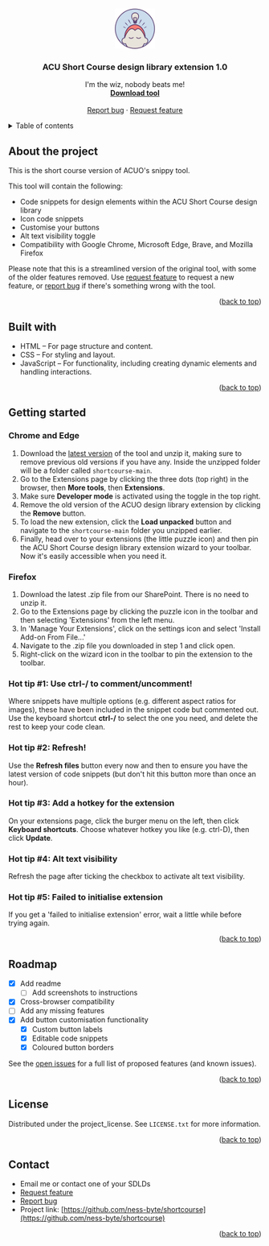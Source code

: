 <!-- Improved compatibility of back to top link: See: https://github.com/othneildrew/Best-README-Template/pull/73 -->
<a id="readme-top"></a>

<!-- PROJECT LOGO -->
<br />
<div align="center">
  <a href="https://github.com/ness-byte/shortcourse">
    <img src="icon.png" alt="Logo" width="80" height="80">
  </a>

<h3 align="center">ACU Short Course design library extension 1.0</h3>

  <p align="center">
    I'm the wiz, nobody beats me!
    <br />
    <a href="https://github.com/ness-byte/shortcourse/archive/refs/heads/main.zip"><strong>Download tool</strong></a>
    <br />
    <br />
    <a href="https://github.com/ness-byte/shortcourse/issues/new?labels=bug&template=bug-report---.md">Report bug</a>
    &middot;
    <a href="https://github.com/ness-byte/shortcourse/issues/new?labels=enhancement&template=feature-request---.md">Request feature</a>
  </p>
</div>

<!-- TABLE OF CONTENTS -->
<details>
  <summary>Table of contents</summary>
  <ol>
    <li>
      <a href="#about-the-project">About the project</a>
      <ul>
        <li><a href="#built-with">Built with</a></li>
      </ul>
    </li>
    <li>
      <a href="#getting-started">Getting started</a>
    </li>
    <li><a href="#roadmap">Roadmap</a></li>
    <li><a href="#license">License</a></li>
    <li><a href="#contact">Contact</a></li>
    <li><a href="#acknowledgments">Acknowledgments</a></li>
  </ol>
</details>

<!-- ABOUT THE PROJECT -->
## About the project

<!-- [![Product Name Screen Shot][product-screenshot]](https://example.com) -->

This is the short course version of ACUO's snippy tool.

This tool will contain the following:
* Code snippets for design elements within the ACU Short Course design library
* Icon code snippets
* Customise your buttons
* Alt text visibility toggle
* Compatibility with Google Chrome, Microsoft Edge, Brave, and Mozilla Firefox

Please note that this is a streamlined version of the original tool, with some of the older features removed. Use [request feature][request-feature] to request a new feature, or [report bug][report-bug] if there's something wrong with the tool.

<p align="right">(<a href="#readme-top">back to top</a>)</p>

<!-- BUILT WITH -->
## Built with

* HTML – For page structure and content.
* CSS – For styling and layout.
* JavaScript – For functionality, including creating dynamic elements and handling interactions.
<!-- * [Material Icons](https://fonts.google.com/icons) – For icon usage. -->

<p align="right">(<a href="#readme-top">back to top</a>)</p>

<!-- GETTING STARTED -->
## Getting started

<h3>Chrome and Edge</h3>

1. Download the [latest version][download-url] of the tool and unzip it, making sure to remove previous old versions if you have any. Inside the unzipped folder will be a folder called `shortcourse-main`.
2. Go to the Extensions page by clicking the three dots (top right) in the browser, then <b>More tools</b>, then <b>Extensions</b>.
3. Make sure <b>Developer mode</b> is activated using the toggle in the top right.
4. Remove the old version of the ACUO design library extension by clicking the <b>Remove</b> button.
5. To load the new extension, click the <b>Load unpacked</b> button and navigate to the `shortcourse-main` folder you unzipped earlier.
6. Finally, head over to your extensions (the little puzzle icon) and then pin the ACU Short Course design library extension wizard to your toolbar. Now it's easily accessible when you need it.

<h3>Firefox</h3>

1. Download the latest .zip file from our SharePoint. There is no need to unzip it.
2. Go to the Extensions page by clicking the puzzle icon in the toolbar and then selecting 'Extensions' from the left menu.
3. In 'Manage Your Extensions', click on the settings icon and select 'Install Add-on From File...'
4. Navigate to the .zip file you downloaded in step 1 and click open.
5. Right-click on the wizard icon in the toolbar to pin the extension to the toolbar.

<h3>Hot tip #1: Use ctrl-/ to comment/uncomment!</h3>
Where snippets have multiple options (e.g. different aspect ratios for images), these have been included in the snippet code but commented out. Use the keyboard shortcut <b>ctrl-/</b> to select the one you need, and delete the rest to keep your code clean.

<h3>Hot tip #2: Refresh!</h3>
Use the <b>Refresh files</b> button every now and then to ensure you have the latest version of code snippets (but don't hit this button more than once an hour).

<h3>Hot tip #3: Add a hotkey for the extension</h3>
On your extensions page, click the burger menu on the left, then click <b>Keyboard shortcuts</b>. Choose whatever hotkey you like (e.g. ctrl-D), then click <b>Update</b>.

<h3>Hot tip #4: Alt text visibility</h3>
Refresh the page after ticking the checkbox to activate alt text visibility.

<h3>Hot tip #5: Failed to initialise extension</h3>
If you get a 'failed to initialise extension' error, wait a little while before trying again.

<p align="right">(<a href="#readme-top">back to top</a>)</p>

<!-- ROADMAP -->
## Roadmap

- [X] Add readme
    - [ ] Add screenshots to instructions
- [X] Cross-browser compatibility
- [ ] Add any missing features
- [X] Add button customisation functionality
    - [X] Custom button labels
    - [X] Editable code snippets
    - [X] Coloured button borders
    
See the [open issues](https://github.com/ness-byte/shortcourse/issues) for a full list of proposed features (and known issues).

<p align="right">(<a href="#readme-top">back to top</a>)</p>

<!-- LICENSE -->
## License

Distributed under the project_license. See `LICENSE.txt` for more information.

<p align="right">(<a href="#readme-top">back to top</a>)</p>



<!-- CONTACT -->
## Contact

* Email me or contact one of your SDLDs
* [Request feature][request-feature]
* [Report bug][report-bug]
* Project link: [https://github.com/ness-byte/shortcourse](https://github.com/ness-byte/shortcourse)

<p align="right">(<a href="#readme-top">back to top</a>)</p>

[contributors-url]: https://github.com/ness-byte/shortcourse/graphs/contributors
[license-url]: https://github.com/ness-byte/shortcourse/blob/main/LICENSE.txt
[download-url]: https://github.com/ness-byte/shortcourse/archive/refs/heads/main.zip
[request-feature]: https://github.com/ness-byte/shortcourse/issues/new?labels=enhancement&template=feature-request---.md
[report-bug]: https://github.com/ness-byte/shortcourse/issues/new?labels=bug&template=bug-report---.md
